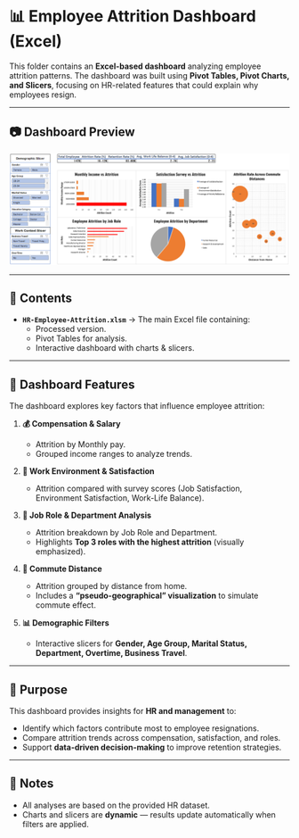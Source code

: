 # 📊 Employee Attrition Dashboard (Excel)

This folder contains an **Excel-based dashboard** analyzing employee attrition patterns. The dashboard was built using **Pivot Tables, Pivot Charts, and Slicers**, focusing on HR-related features that could explain why employees resign.

---

## 📷 Dashboard Preview
![Dashboard Screenshot](Employee_Attrition_Dashboard.png)

---

## 📂 Contents
- **`HR-Employee-Attrition.xlsm`** → The main Excel file containing:  
  - Processed version.  
  - Pivot Tables for analysis.  
  - Interactive dashboard with charts & slicers.  

---

## 🧩 Dashboard Features
The dashboard explores key factors that influence employee attrition:

1. **💰 Compensation & Salary**  
   - Attrition by Monthly pay.  
   - Grouped income ranges to analyze trends.  

2. **🏢 Work Environment & Satisfaction**  
   - Attrition compared with survey scores (Job Satisfaction, Environment Satisfaction, Work-Life Balance).  

3. **👔 Job Role & Department Analysis**  
   - Attrition breakdown by Job Role and Department.  
   - Highlights **Top 3 roles with the highest attrition** (visually emphasized).  

4. **🚶 Commute Distance**  
   - Attrition grouped by distance from home.  
   - Includes a **“pseudo-geographical” visualization** to simulate commute effect.  

5. **📊 Demographic Filters**  
   - Interactive slicers for **Gender, Age Group, Marital Status, Department, Overtime, Business Travel**.  

---

## 🎯 Purpose
This dashboard provides insights for **HR and management** to:
- Identify which factors contribute most to employee resignations.  
- Compare attrition trends across compensation, satisfaction, and roles.  
- Support **data-driven decision-making** to improve retention strategies.  

---

## 📌 Notes
- All analyses are based on the provided HR dataset.  
- Charts and slicers are **dynamic** — results update automatically when filters are applied.   

